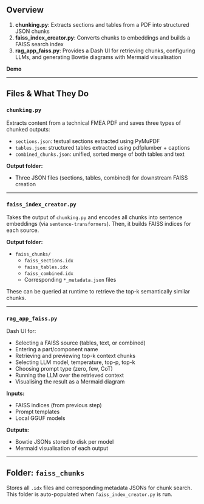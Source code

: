 ## Overview

1. **chunking.py**: Extracts sections and tables from a PDF into structured JSON chunks
2. **faiss_index_creator.py**: Converts chunks to embeddings and builds a FAISS search index
3. **rag_app_faiss.py**: Provides a Dash UI for retrieving chunks, configuring LLMs, and generating Bowtie diagrams with Mermaid visualisation

**Demo**

---

## Files & What They Do

### `chunking.py`
Extracts content from a technical FMEA PDF and saves three types of chunked outputs:

- `sections.json`: textual sections extracted using PyMuPDF
- `tables.json`: structured tables extracted using pdfplumber + captions
- `combined_chunks.json`: unified, sorted merge of both tables and text

**Output folder:**
- Three JSON files (sections, tables, combined) for downstream FAISS creation

---

### `faiss_index_creator.py`
Takes the output of `chunking.py` and encodes all chunks into sentence embeddings (via `sentence-transformers`). Then, it builds FAISS indices for each source.

**Output folder:**
- `faiss_chunks/`
  - `faiss_sections.idx`
  - `faiss_tables.idx`
  - `faiss_combined.idx`
  - Corresponding `*_metadata.json` files

These can be queried at runtime to retrieve the top-k semantically similar chunks.

---

### `rag_app_faiss.py`
Dash UI for:

- Selecting a FAISS source (tables, text, or combined)
- Entering a part/component name
- Retrieving and previewing top-k context chunks
- Selecting LLM model, temperature, top-p, top-k
- Choosing prompt type (zero, few, CoT)
- Running the LLM over the retrieved context
- Visualising the result as a Mermaid diagram


**Inputs:**
- FAISS indices (from previous step)
- Prompt templates
- Local GGUF models

**Outputs:**
- Bowtie JSONs stored to disk per model
- Mermaid visualisation of each output

---

## Folder: `faiss_chunks`
Stores all `.idx` files and corresponding metadata JSONs for chunk search. This folder is auto-populated when `faiss_index_creator.py` is run.
